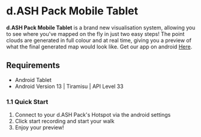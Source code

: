 # d.ASH Pack Mobile Tablet

**d.ASH Pack Mobile Tablet** is a brand new visualisation system, allowing you to see where you've mapped on the fly in just two easy steps! The point clouds are generated in full colour and at real time, giving you a preview of what the final generated map would look like. Get our app on android [Here](https://play.google.com/store/apps/details?id=ai.dconstruct.dashpack).

## Requirements

- Android Tablet
- Android Version 13 | Tiramisu | API Level 33

### 1.1 Quick Start

1. Connect to your d.ASH Pack's Hotspot via the android settings
2. Click start recording and start your walk
3. Enjoy your preview!

